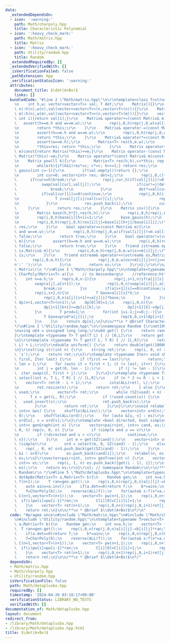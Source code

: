 ```yaml
---
data:
  _extendedDependsOn:
  - icon: ':warning:'
    path: Math/charpoly.hpp
    title: Characteristic Polynomial
  - icon: ':heavy_check_mark:'
    path: Math/matrix.hpp
    title: Matrix
  - icon: ':heavy_check_mark:'
    path: Utility/random.hpp
    title: Random
  _extendedRequiredBy: []
  _extendedVerifiedWith: []
  _isVerificationFailed: false
  _pathExtension: hpp
  _verificationStatusIcon: ':warning:'
  attributes:
    document_title: $\det(A+Bx)$
    links: []
  bundledCode: "#line 2 \"Math/matrix.hpp\"\n\r\ntemplate<class T>struct Matrix{\r\
    \n    int h,w; vector<vector<T>> val; T det;\r\n    Matrix(){}\r\n    Matrix(int\
    \ n):h(n),w(n),val(vector<vector<T>>(n,vector<T>(n))){}\r\n    Matrix(int n,int\
    \ m):h(n),w(m),val(vector<vector<T>>(n,vector<T>(m))){}\r\n    vector<T>& operator[](const\
    \ int i){return val[i];}\r\n    Matrix& operator+=(const Matrix& m){\r\n     \
    \   assert(h==m.h and w==m.w);\r\n        rep(i,0,h)rep(j,0,w)val[i][j]+=m.val[i][j];\r\
    \n        return *this;\r\n    }\r\n    Matrix& operator-=(const Matrix& m){\r\
    \n        assert(h==m.h and w==m.w);\r\n        rep(i,0,h)rep(j,0,w)val[i][j]-=m.val[i][j];\r\
    \n        return *this;\r\n    }\r\n    Matrix& operator*=(const Matrix& m){\r\
    \n        assert(w==m.h);\r\n        Matrix<T> res(h,m.w);\r\n        rep(i,0,h)rep(j,0,m.w)rep(k,0,w)res.val[i][j]+=val[i][k]*m.val[k][j];\r\
    \n        *this=res; return *this;\r\n    }\r\n    Matrix operator+(const Matrix&\
    \ m)const{return Matrix(*this)+=m;}\r\n    Matrix operator-(const Matrix& m)const{return\
    \ Matrix(*this)-=m;}\r\n    Matrix operator*(const Matrix& m)const{return Matrix(*this)*=m;}\r\
    \n    Matrix pow(ll k){\r\n        Matrix<T> res(h,h),c=*this; rep(i,0,h)res.val[i][i]=1;\r\
    \n        while(k){if(k&1)res*=c; c*=c; k>>=1;} return res;\r\n    }\r\n    vector<int>\
    \ gauss(int c=-1){\r\n        if(val.empty())return {};\r\n        if(c==-1)c=w;\r\
    \n        int cur=0; vector<int> res; det=1;\r\n        rep(i,0,c){\r\n      \
    \      if(cur==h)break;\r\n            rep(j,cur,h)if(val[j][i]!=0){\r\n     \
    \           swap(val[cur],val[j]);\r\n                if(cur!=j)det*=-1;\r\n \
    \               break;\r\n            }\r\n            det*=val[cur][i];\r\n \
    \           if(val[cur][i]==0)continue;\r\n            rep(j,0,h)if(j!=cur){\r\
    \n                T z=val[j][i]/val[cur][i];\r\n                rep(k,i,w)val[j][k]-=val[cur][k]*z;\r\
    \n            }\r\n            res.push_back(i);\r\n            cur++;\r\n   \
    \     }\r\n        return res;\r\n    }\r\n    Matrix inv(){\r\n        assert(h==w);\r\
    \n        Matrix base(h,h*2),res(h,h);\r\n        rep(i,0,h)rep(j,0,h)base[i][j]=val[i][j];\r\
    \n        rep(i,0,h)base[i][h+i]=1;\r\n        base.gauss(h);\r\n        det=base.det;\r\
    \n        rep(i,0,h)rep(j,0,h)res[i][j]=base[i][h+j]/base[i][i];\r\n        return\
    \ res;\r\n    }\r\n    bool operator==(const Matrix& m){\r\n        assert(h==m.h\
    \ and w==m.w);\r\n        rep(i,0,h)rep(j,0,w)if(val[i][j]!=m.val[i][j])return\
    \ false;\r\n        return true;\r\n    }\r\n    bool operator!=(const Matrix&\
    \ m){\r\n        assert(h==m.h and w==m.w);\r\n        rep(i,0,h)rep(j,0,w)if(val[i][j]==m.val[i][j])return\
    \ false;\r\n        return true;\r\n    }\r\n    friend istream& operator>>(istream&\
    \ is,Matrix& m){\r\n        rep(i,0,m.h)rep(j,0,m.w)is>>m[i][j];\r\n        return\
    \ is;\r\n    }\r\n    friend ostream& operator<<(ostream& os,Matrix& m){\r\n \
    \       rep(i,0,m.h){\r\n            rep(j,0,m.w)os<<m[i][j]<<(j==m.w-1 and i!=m.h-1?'\\\
    n':' ');\r\n        }\r\n        return os;\r\n    }\r\n};\r\n\r\n/**\r\n * @brief\
    \ Matrix\r\n */\n#line 3 \"Math/charpoly.hpp\"\n\ntemplate<typename T>vector<T>\
    \ CharPoly(Matrix<T> a){\n    // to Hessenberg\n    //reference:http://www.oishi.info.waseda.ac.jp/~samukawa/eigvieta.pdf\n\
    \    int n=a.h;\n    rep(s,0,n-2){\n        rep(j,s+1,n)if(a[j][s]!=0){\n    \
    \        swap(a[j],a[s+1]);\n            rep(i,0,n)swap(a[i][j],a[i][s+1]);\n\
    \            break;\n        }\n        if(a[s+1][s]==0)continue;\n        T X=T(1)/a[s+1][s];\n\
    \        rep(i,s+2,n){\n            T base=a[i][s]*X;\n            rep(j,0,n)a[i][j]-=a[s+1][j]*base;\n\
    \            rep(j,0,n)a[j][s+1]+=a[j][i]*base;\n        }\n    }\n    vector\
    \ dp(n+1,vector<T>(n+1));\n    dp[0][0]=1;\n    rep(i,0,n){\n        rep(k,0,i+1){\n\
    \            dp[i+1][k+1]+=dp[i][k];\n            dp[i+1][k]-=dp[i][k]*a[i][i];\n\
    \        }\n        T prod=1;\n        for(int j=i-1;j>=0;j--){\n            prod*=a[j+1][j];\n\
    \            T base=prod*a[j][i];\n            rep(k,0,i+1)dp[i+1][k]-=dp[j][k]*base;\n\
    \        }\n    }\n    return dp[n];\n}\n\n/**\n * @brief Characteristic Polynomial\n\
    */\n#line 2 \"Utility/random.hpp\"\n\r\nnamespace Random {\r\nmt19937_64 randgen(chrono::steady_clock::now().time_since_epoch().count());\r\
    \nusing u64 = unsigned long long;\r\nu64 get() {\r\n    return randgen();\r\n\
    }\r\ntemplate <typename T> T get(T L) { // [0,L]\r\n    return get() % (L + 1);\r\
    \n}\r\ntemplate <typename T> T get(T L, T R) { // [L,R]\r\n    return get(R -\
    \ L) + L;\r\n}\r\ndouble uniform() {\r\n    return double(get(1000000000)) / 1000000000;\r\
    \n}\r\nstring str(int n) {\r\n    string ret;\r\n    rep(i, 0, n) ret += get('a',\
    \ 'z');\r\n    return ret;\r\n}\r\ntemplate <typename Iter> void shuffle(Iter\
    \ first, Iter last) {\r\n    if (first == last)\r\n        return;\r\n    int\
    \ len = 1;\r\n    for (auto it = first + 1; it != last; it++) {\r\n        len++;\r\
    \n        int j = get(0, len - 1);\r\n        if (j != len - 1)\r\n          \
    \  iter_swap(it, first + j);\r\n    }\r\n}\r\ntemplate <typename T> vector<T>\
    \ select(int n, T L, T R) { // [L,R]\r\n    if (n * 2 >= R - L + 1) {\r\n    \
    \    vector<T> ret(R - L + 1);\r\n        iota(ALL(ret), L);\r\n        shuffle(ALL(ret));\r\
    \n        ret.resize(n);\r\n        return ret;\r\n    } else {\r\n        unordered_set<T>\
    \ used;\r\n        vector<T> ret;\r\n        while (SZ(used) < n) {\r\n      \
    \      T x = get(L, R);\r\n            if (!used.count(x)) {\r\n             \
    \   used.insert(x);\r\n                ret.push_back(x);\r\n            }\r\n\
    \        }\r\n        return ret;\r\n    }\r\n}\r\n\r\nvoid relabel(int n, vector<pair<int,\
    \ int>> &es) {\r\n    shuffle(ALL(es));\r\n    vector<int> ord(n);\r\n    iota(ALL(ord),\
    \ 0);\r\n    shuffle(ALL(ord));\r\n    for (auto &[u, v] : es)\r\n        u =\
    \ ord[u], v = ord[v];\r\n}\r\ntemplate <bool directed, bool simple> vector<pair<int,\
    \ int>> genGraph(int n) {\r\n    vector<pair<int, int>> cand, es;\r\n    rep(u,\
    \ 0, n) rep(v, 0, n) {\r\n        if (simple and u == v)\r\n            continue;\r\
    \n        if (!directed and u > v)\r\n            continue;\r\n        cand.push_back({u,\
    \ v});\r\n    }\r\n    int m = get(SZ(cand));\r\n    vector<int> ord;\r\n    if\
    \ (simple)\r\n        ord = select(m, 0, SZ(cand) - 1);\r\n    else {\r\n    \
    \    rep(_, 0, m) ord.push_back(get(SZ(cand) - 1));\r\n    }\r\n    for (auto\
    \ &i : ord)\r\n        es.push_back(cand[i]);\r\n    relabel(n, es);\r\n    return\
    \ es;\r\n}\r\nvector<pair<int, int>> genTree(int n) {\r\n    vector<pair<int,\
    \ int>> es;\r\n    rep(i, 1, n) es.push_back({get(i - 1), i});\r\n    relabel(n,\
    \ es);\r\n    return es;\r\n}\r\n}; // namespace Random\r\n\r\n/**\r\n * @brief\
    \ Random\r\n */\n#line 5 \"Math/detaplusbx.hpp\"\n\ntemplate<typename T>vector<T>\
    \ detApBx(Matrix<T> a,Matrix<T> b){\n    Random gen;\n    int n=a.h;\n    vector<T>\
    \ f(n+1);\n    T ran=gen.get();\n    rep(i,0,n)rep(j,0,n)a[i][j]-=b[i][j]*ran;\n\
    \    auto ainv=a.inv();\n    if(a.det==0)return f;\n    b*=ainv;\n    rep(i,0,n)rep(j,0,n)b[i][j]=-b[i][j];\n\
    \    f=CharPoly(b);\n    reverse(ALL(f));\n    for(auto& x:f)x*=a.det;\n    vector\
    \ C(n+1,vector<T>(n+1));\n    vector<T> pw(n+1,1);\n    rep(i,0,n+1){\n      \
    \  if(i)pw[i]=pw[i-1]*ran;\n        C[i][0]=C[i][i]=1;\n        rep(j,1,i)C[i][j]=C[i-1][j-1]+C[i-1][j];\n\
    \    }\n    vector<T> ret(n+1);\n    rep(i,0,n+1)rep(j,0,i+1)ret[j]+=f[i]*C[i][j]*pw[i-j];\n\
    \    return ret;\n}\n\n/**\n * @brief $\\det(A+Bx)$\n*/\n"
  code: "#pragma once\n#include \"Math/matrix.hpp\"\n#include \"Math/charpoly.hpp\"\
    \n#include \"Utility/random.hpp\"\n\ntemplate<typename T>vector<T> detApBx(Matrix<T>\
    \ a,Matrix<T> b){\n    Random gen;\n    int n=a.h;\n    vector<T> f(n+1);\n  \
    \  T ran=gen.get();\n    rep(i,0,n)rep(j,0,n)a[i][j]-=b[i][j]*ran;\n    auto ainv=a.inv();\n\
    \    if(a.det==0)return f;\n    b*=ainv;\n    rep(i,0,n)rep(j,0,n)b[i][j]=-b[i][j];\n\
    \    f=CharPoly(b);\n    reverse(ALL(f));\n    for(auto& x:f)x*=a.det;\n    vector\
    \ C(n+1,vector<T>(n+1));\n    vector<T> pw(n+1,1);\n    rep(i,0,n+1){\n      \
    \  if(i)pw[i]=pw[i-1]*ran;\n        C[i][0]=C[i][i]=1;\n        rep(j,1,i)C[i][j]=C[i-1][j-1]+C[i-1][j];\n\
    \    }\n    vector<T> ret(n+1);\n    rep(i,0,n+1)rep(j,0,i+1)ret[j]+=f[i]*C[i][j]*pw[i-j];\n\
    \    return ret;\n}\n\n/**\n * @brief $\\det(A+Bx)$\n*/"
  dependsOn:
  - Math/matrix.hpp
  - Math/charpoly.hpp
  - Utility/random.hpp
  isVerificationFile: false
  path: Math/detaplusbx.hpp
  requiredBy: []
  timestamp: '2024-04-26 03:18:17+09:00'
  verificationStatus: LIBRARY_NO_TESTS
  verifiedWith: []
documentation_of: Math/detaplusbx.hpp
layout: document
redirect_from:
- /library/Math/detaplusbx.hpp
- /library/Math/detaplusbx.hpp.html
title: $\det(A+Bx)$
---
```


